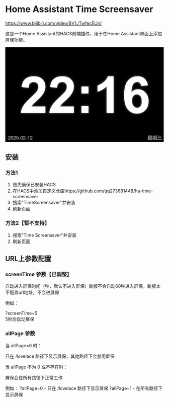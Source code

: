 # Home Assistant Time Screensaver

https://www.bilibili.com/video/BV1JTwfecEUn/

这是一个Home Assistant的HACS前端插件，用于在Home Assistant界面上添加屏保功能。

![alt text](img/image.png)
## 安装
### 方法1
1. 首先确保已安装HACS
2. 在HACS中添加自定义仓库https://github.com/qq273681448/ha-time-screensaver
3. 搜索"TimeScreensaver"并安装
4. 刷新页面
### 方法2【暂不支持】
1. 搜索"Time Screensaver"并安装
2. 刷新页面

## URL上参数配置
### screenTime 参数【已调整】
自动进入屏保时间（秒，默认不进入屏保）新版不会自动60秒进入屏保，新版本不配置url地址，不会进屏保

例如：

?screenTime=5    
5秒后启动屏保


### allPage 参数


当 allPage=0 时：

只在 /lovelace 路径下显示屏保，其他路径下会禁用屏保

当 allPage 不为 0 或不存在时：

屏保会在所有路径下正常工作

例如：
?allPage=0 - 只在 /lovelace 路径下显示屏保
?allPage=1 - 在所有路径下显示屏保
